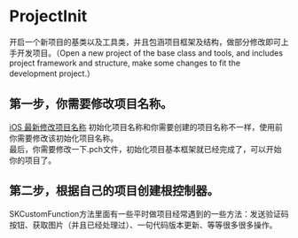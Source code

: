 # ProjectInit
开启一个新项目的基类以及工具类，并且包涵项目框架及结构，做部分修改即可上手开发项目。（Open a new project of the base class and tools, and includes project framework and structure, make some changes to fit the development project.）

## 第一步，你需要修改项目名称。
[iOS 最新修改项目名称](https://www.cnblogs.com/ljmaque/p/rename.html) 初始化项目名称和你需要创建的项目名称不一样，使用前你需要修改该初始化项目名称。  
最后，你需要修改一下.pch文件，初始化项目基本框架就已经完成了，可以开始你的项目了。

## 第二步，根据自己的项目创建根控制器。  
  
  SKCustomFunction方法里面有一些平时做项目经常遇到的一些方法：发送验证码按钮、获取图片（并且已经处理过）、一句代码版本更新、等等很多很多操作。
